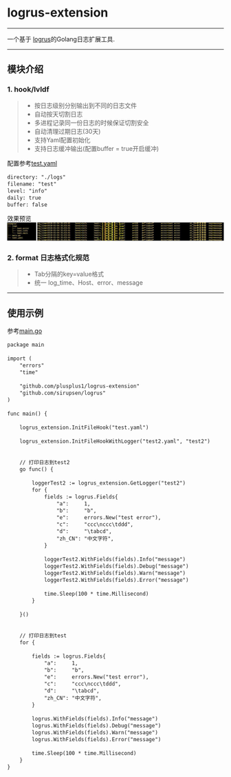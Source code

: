# logrus-extension
---
一个基于 [logrus](http://github.com/sirupsen/logrus)的Golang日志扩展工具.

---

## 模块介绍

### 1. **hook/lvldf**
> - 按日志级别分别输出到不同的日志文件
> - 自动按天切割日志
> - 多进程记录同一份日志的时候保证切割安全
> - 自动清理过期日志(30天)
> - 支持Yaml配置初始化
> - 支持日志缓冲输出(配置buffer = true开启缓冲)


配置参考[test.yaml](example/test.yaml)
```
directory: "./logs"
filename: "test"
level: "info"
daily: true
buffer: false
```

效果预览<br>
![效果预览](example/demo.jpg)



### 2. **format**  日志格式化规范
> - Tab分隔的key=value格式
> - 统一 log_time、Host、error、message


---

## 使用示例
参考[main.go](example/main.go)
```
package main

import (
	"errors"
	"time"

	"github.com/plusplus1/logrus-extension"
	"github.com/sirupsen/logrus"
)

func main() {

	logrus_extension.InitFileHook("test.yaml")

	logrus_extension.InitFileHookWithLogger("test2.yaml", "test2")


	// 打印日志到test2
	go func() {

		loggerTest2 := logrus_extension.GetLogger("test2")
		for {
			fields := logrus.Fields{
				"a":     1,
				"b":     "b",
				"e":     errors.New("test error"),
				"c":     "ccc\nccc\tddd",
				"d":     "\tabcd",
				"zh_CN": "中文字符",
			}

			loggerTest2.WithFields(fields).Info("message")
			loggerTest2.WithFields(fields).Debug("message")
			loggerTest2.WithFields(fields).Warn("message")
			loggerTest2.WithFields(fields).Error("message")

			time.Sleep(100 * time.Millisecond)
		}

	}()


	// 打印日志到test
	for {

		fields := logrus.Fields{
			"a":     1,
			"b":     "b",
			"e":     errors.New("test error"),
			"c":     "ccc\nccc\tddd",
			"d":     "\tabcd",
			"zh_CN": "中文字符",
		}

		logrus.WithFields(fields).Info("message")
		logrus.WithFields(fields).Debug("message")
		logrus.WithFields(fields).Warn("message")
		logrus.WithFields(fields).Error("message")

		time.Sleep(100 * time.Millisecond)
	}
}


```